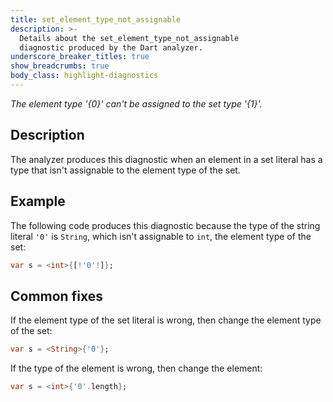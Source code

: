 ```yaml
---
title: set_element_type_not_assignable
description: >-
  Details about the set_element_type_not_assignable
  diagnostic produced by the Dart analyzer.
underscore_breaker_titles: true
show_breadcrumbs: true
body_class: highlight-diagnostics
---
```


_The element type '{0}' can't be assigned to the set type '{1}'._

## Description

The analyzer produces this diagnostic when an element in a set literal has
a type that isn't assignable to the element type of the set.

## Example

The following code produces this diagnostic because the type of the string
literal `'0'` is `String`, which isn't assignable to `int`, the element
type of the set:

```dart
var s = <int>{[!'0'!]};
```

## Common fixes

If the element type of the set literal is wrong, then change the element
type of the set:

```dart
var s = <String>{'0'};
```

If the type of the element is wrong, then change the element:

```dart
var s = <int>{'0'.length};
```

